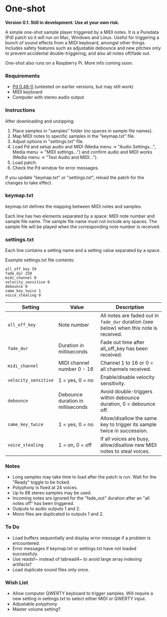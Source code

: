 # One-shot

**Version 0.1. Still in development. Use at your own risk.**

A simple one-shot sample player triggered by a MIDI notes. It is a Puredata (Pd) patch so it will run on Mac, Windows and Linux. Useful for triggering a bunch of sound effects from a MIDI keyboard, amongst other things. Includes safety features such as adjustable debounce and new pitches only to prevent accidental double-triggering, and also all notes off/fade out.

One-shot also runs on a Raspberry Pi. More info coming soon.

### Requirements

- [Pd 0.48-0](http://msp.ucsd.edu/software.html) (untested on earlier versions, but may still work)
- MIDI keyboard
- Computer with stereo audio output

### Instructions

After downloading and unzipping:

1. Place samples in "samples" folder (no spaces in sample file names).
2. Map MIDI notes to specific samples in the "keymap.txt" file.
3. Adjust options in "settings.txt" file.
4. Load Pd and setup audio and MIDI (Media menu -> "Audio Settings...", Media menu -> "MIDI settings...") and confirm audio and MIDI works (Media menu -> "Test Audio and MIDI...").
5. Load patch.
6. Check the Pd window for error messages.

If you update "keymap.txt" or "settings.txt", reload the patch for the changes to take effect.

### keymap.txt

keymap.txt defines the mapping between MIDI notes and samples.

Each line has two elements separated by a space: MIDI note number and sample file name. The sample file name must not include any spaces. The sample file will be played when the corresponding note number is received.

### settings.txt

Each line contains a setting name and a setting value separated by a space.

Example settings.txt file contents:
```
all_off_key 59
fade_dur 250
midi_channel 0
velocity_sensitive 0
debounce 0
same_key_twice 1
voice_stealing 0
```

| Setting | Value | Description |
| - | - | - |
| `all_off_key` | Note number | All notes are faded out in `fade_dur` duration (see below) when this note is received. |
| `fade_dur` | Duration in milliseconds | Fade out time after all_off_key has been received. |
| `midi_channel` | MIDI channel number 0 - 16 | Channel 1 to 16 or 0 = all channels received. |
| `velocity_sensitive` | 1 = yes, 0 = no | Enable/disable velocity sensitivity. |
| `debounce` | Debounce duration in milliseconds | Avoid double-triggers within debounce duration, 0 = debounce off. |
| `same_key_twice` | 1 = yes, 0 = no | Allow/disallow the same key to trigger its sample twice in succession. |
| `voice_stealing` | 1 = on, 0 = off | If all voices are busy, allow/disallow new MIDI notes to steal voices.

### Notes

- Long samples may take time to load after the patch is run. Wait for the "Ready" toggle to be ticked.
- Polyphony is fixed at 24 voices.
- Up to 88 stereo samples may be used.
- Incoming notes are ignored for the "fade_out" duration after an "all notes off" has been triggered.
- Outputs to audio outputs 1 and 2.
- Mono files are duplicated to outputs 1 and 2.

### To Do

- Load buffers sequentially and display error message if a problem is encountered.
- Error messages if keymap.txt or settings.txt have not loaded successfuly.
- Use readsf~ instead of tabread4~ to avoid large array indexing artifacts?
- Load duplicate sound files only once.

### Wish List

- Allow computer QWERTY keyboard to trigger samples. Will require a new setting in settings.txt to select either MIDI or QWERTY input.
- Adjustable polyphony
- Master volume setting?
